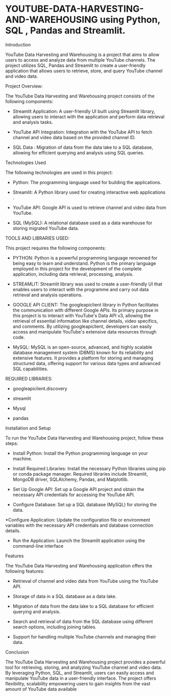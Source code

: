 # YOUTUBE-DATA-HARVESTING-AND-WAREHOUSING using Python, SQL , Pandas and Streamlit.

Introduction

YouTube Data Harvesting and Warehousing is a project that aims to allow users to access and analyze data from multiple YouTube channels. The project utilizes SQL, Pandas and Streamlit to create a user-friendly application that allows users to retrieve, store, and query YouTube channel and video data.

Project Overview:

The YouTube Data Harvesting and Warehousing project consists of the following components:

* Streamlit Application: A user-friendly UI built using Streamlit library, allowing users to interact with the application and perform data retrieval and analysis tasks.

* YouTube API Integration: Integration with the YouTube API to fetch channel and video data based on the provided channel ID.

* SQL Data : Migration of data from the data lake to a SQL database, allowing for efficient querying and analysis using SQL queries.

Technologies Used

The following technologies are used in this project:

* Python: The programming language used for building the applications.

* Streamlit: A Python library used for creating interactive web applications .

* YouTube API: Google API is used to retrieve channel and video data from YouTube.

* SQL (MySQL): A relational database used as a data warehouse for storing migrated YouTube data.

TOOLS AND LIBRARIES USED:

This project requires the following components:

* PYTHON: Python is a powerful programming language renowned for being easy to learn and understand. Python is the primary language employed in this project for the development of the complete application, including data retrieval, processing, analysis.

* STREAMLIT: Streamlit library was used to create a user-friendly UI that enables users to interact with the programme and carry out data retrieval and analysis operations.

* GOOGLE API CLIENT: The googleapiclient library in Python facilitates the communication with different Google APIs. Its primary purpose in this project is to interact with YouTube's Data API v3, allowing the retrieval of essential information like channel details, video specifics, and comments. By utilizing googleapiclient, developers can easily access and manipulate YouTube's extensive data resources through code.

* MySQL: MySQL is an open-source, advanced, and highly scalable database management system (DBMS) known for its reliability and extensive features. It provides a platform for storing and managing structured data, offering support for various data types and advanced SQL capabilities.

REQUIRED LIBRARIES:

* googleapiclient.discovery

* streamlit

* Mysql

* pandas

Installation and Setup

To run the YouTube Data Harvesting and Warehousing project, follow these steps:

* Install Python: Install the Python programming language on your machine.

* Install Required Libraries: Install the necessary Python libraries using pip or conda package manager. Required libraries include Streamlit, MongoDB driver, SQLAlchemy, Pandas, and Matplotlib.

* Set Up Google API: Set up a Google API project and obtain the necessary API credentials for accessing the YouTube API.

* Configure Database: Set up a  SQL database (MySQL) for storing the data.

 *Configure Application: Update the configuration file or environment variables with the necessary API credentials and database connection details.

* Run the Application: Launch the Streamlit application using the command-line interface

Features

The YouTube Data Harvesting and Warehousing application offers the following features:

* Retrieval of channel and video data from YouTube using the YouTube API.

* Storage of data in a SQL database as a data lake.
  
* Migration of data from the data lake to a SQL database for efficient querying and analysis.

* Search and retrieval of data from the SQL database using different search options, including joining tables.
  
* Support for handling multiple YouTube channels and managing their data.

Conclusion

The YouTube Data Harvesting and Warehousing project provides a powerful tool for retrieving, storing, and analyzing YouTube channel and video data. By leveraging Python, SQL, and Streamlit, users can easily access and manipulate YouTube data in a user-friendly interface. The project offers flexibility, scalability empowering users to gain insights from the vast amount of YouTube data available
